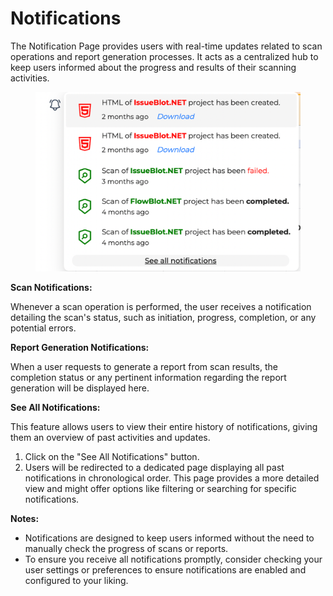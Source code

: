 # Notifications

The Notification Page provides users with real-time updates related to scan operations and report generation processes. It acts as a centralized hub to keep users informed about the progress and results of their scanning activities.

<figure><img src="../.gitbook/assets/image (15).png" alt=""><figcaption></figcaption></figure>

**Scan Notifications:**

Whenever a scan operation is performed, the user receives a notification detailing the scan's status, such as initiation, progress, completion, or any potential errors.

**Report Generation Notifications:**

When a user requests to generate a report from scan results, the completion status or any pertinent information regarding the report generation will be displayed here.

**See All Notifications:**

This feature allows users to view their entire history of notifications, giving them an overview of past activities and updates.

1. Click on the "See All Notifications" button.
2. Users will be redirected to a dedicated page displaying all past notifications in chronological order. This page provides a more detailed view and might offer options like filtering or searching for specific notifications.

**Notes:**

* Notifications are designed to keep users informed without the need to manually check the progress of scans or reports.
* To ensure you receive all notifications promptly, consider checking your user settings or preferences to ensure notifications are enabled and configured to your liking.
